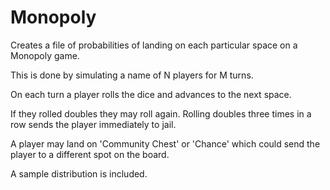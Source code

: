 Monopoly
========

Creates a file of probabilities of landing on each particular space on a Monopoly game.

This is done by simulating a name of N players for M turns. 

On each turn a player rolls the dice and advances to the next space. 

If they rolled doubles they may roll again. Rolling doubles three times in a row sends the player immediately to jail.

A player may land on 'Community Chest' or 'Chance' which could send the player to a different spot on the board. 

A sample distribution is included.
